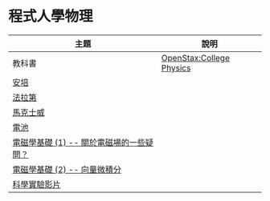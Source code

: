 # 程式人學物理

| 主題 | 說明 |
|------|-------|
| 教科書 |  [OpenStax:College Physics](../https///openstaxcollege.org/textbooks/college-physics.html) |
| [安培](ampere.html) |  |
| [法拉第](faraday.html) |  |
| [馬克士威](maxwell.html) |  |
| [電池](battery.html) | |
| [電磁學基礎 (1) -- 關於電磁場的一些疑問？](field.html) |  |
| [電磁學基礎 (2) -- 向量微積分](vectorcalculus.html)  |  |
| [科學實驗影片](video.html)  |  |
